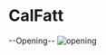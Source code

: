 # CalFatt

--Opening--
![opening](https://user-images.githubusercontent.com/27813389/98037481-b2144800-1e2c-11eb-9c5b-042a121beae2.gif)
